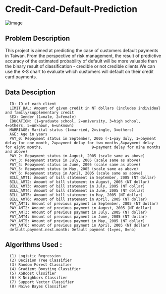 # Credit-Card-Default-Prediction
![image](https://user-images.githubusercontent.com/112092937/205936879-ece9a092-3dda-43b3-ad6b-57f5c9754d5c.png)


## Problem Description
This project is aimed at predicting the case of customers default payments in Taiwan. From the perspective of risk management, the result of predictive accuracy of the estimated probability of default will be more valuable than the binary result of classification - credible or not credible clients.We can use the K-S chart to evaluate which customers will default on their credit card payments.

## Data Desciption

      ID: ID of each client
      LIMIT_BAL: Amount of given credit in NT dollars (includes individual and family/supplementary credit
      SEX: Gender (1=male, 2=female)
      EDUCATION: (1=graduate school, 2=university, 3=high school, 4=others, 5=unknown, 6=unknown)
      MARRIAGE: Marital status (1=married, 2=single, 3=others)
      AGE: Age in years
      PAY_0: Repayment status in September, 2005 (-1=pay duly, 1=payment delay for one month, 2=payment delay for two months,8=payment delay for eight months,                      9=payment delay for nine months and above)
      PAY_2: Repayment status in August, 2005 (scale same as above)
      PAY_3: Repayment status in July, 2005 (scale same as above)
      PAY_4: Repayment status in June, 2005 (scale same as above)
      PAY_5: Repayment status in May, 2005 (scale same as above)
      PAY_6: Repayment status in April, 2005 (scale same as above)
      BILL_AMT1: Amount of bill statement in September, 2005 (NT dollar)
      BILL_AMT2: Amount of bill statement in August, 2005 (NT dollar)
      BILL_AMT3: Amount of bill statement in July, 2005 (NT dollar)
      BILL_AMT4: Amount of bill statement in June, 2005 (NT dollar)
      BILL_AMT5: Amount of bill statement in May, 2005 (NT dollar)
      BILL_AMT6: Amount of bill statement in April, 2005 (NT dollar)
      PAY_AMT1: Amount of previous payment in September, 2005 (NT dollar)
      PAY_AMT2: Amount of previous payment in August, 2005 (NT dollar)
      PAY_AMT3: Amount of previous payment in July, 2005 (NT dollar)
      PAY_AMT4: Amount of previous payment in June, 2005 (NT dollar)
      PAY_AMT5: Amount of previous payment in May, 2005 (NT dollar)
      PAY_AMT6: Amount of previous payment in April, 2005 (NT dollar)
      default.payment.next.month: Default payment (1=yes, 0=no)
      
      
## Algorithms Used :
      (1) Logistic Regression
      (2) Decision Tree Classifier
      (3) Random Forest Classifier
      (4) Gradient Boosting Classifier
      (5) XGBoost Clssifier
      (6) K Neighbors Classifier
      (7) Support Vector Classifier
      (8) Naive Bayes Classifier
